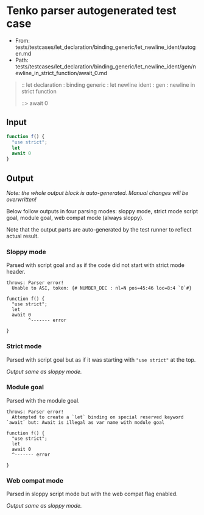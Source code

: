 # Tenko parser autogenerated test case

- From: tests/testcases/let_declaration/binding_generic/let_newline_ident/autogen.md
- Path: tests/testcases/let_declaration/binding_generic/let_newline_ident/gen/newline_in_strict_function/await_0.md

> :: let declaration : binding generic : let newline ident : gen : newline in strict function
>
> ::> await 0

## Input


`````js
function f() {
  "use strict";
  let
  await 0
}
`````

## Output

_Note: the whole output block is auto-generated. Manual changes will be overwritten!_

Below follow outputs in four parsing modes: sloppy mode, strict mode script goal, module goal, web compat mode (always sloppy).

Note that the output parts are auto-generated by the test runner to reflect actual result.

### Sloppy mode

Parsed with script goal and as if the code did not start with strict mode header.

`````
throws: Parser error!
  Unable to ASI, token: {# NUMBER_DEC : nl=N pos=45:46 loc=8:4 `0`#}

function f() {
  "use strict";
  let
  await 0
        ^------- error

}
`````

### Strict mode

Parsed with script goal but as if it was starting with `"use strict"` at the top.

_Output same as sloppy mode._

### Module goal

Parsed with the module goal.

`````
throws: Parser error!
  Attempted to create a `let` binding on special reserved keyword `await` but: Await is illegal as var name with module goal

function f() {
  "use strict";
  let
  await 0
  ^------- error

}
`````


### Web compat mode

Parsed in sloppy script mode but with the web compat flag enabled.

_Output same as sloppy mode._

